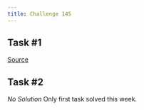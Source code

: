 ```yaml
---
title: Challenge 145
---
```



## Task #1

[Source](https://github.com/ccntrq/perlweeklychallenge-club/tree/challenge-145/challenge-145/alexander-pankoff/perl/ch-1.pl)

## Task #2

*No Solution* Only first task solved this week.
